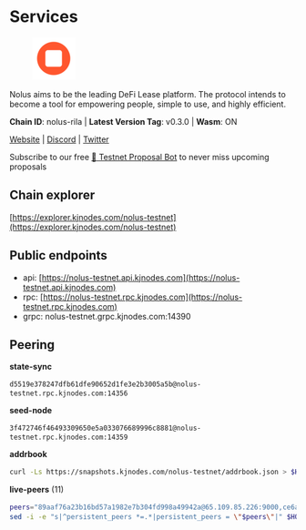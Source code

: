# Services

<figure><img src="https://raw.githubusercontent.com/kj89/cosmos-images/main/logos/nolus.png" alt=""><figcaption></figcaption></figure>

Nolus aims to be the leading DeFi Lease platform. The protocol  intends to become a tool for empowering people, simple to use, and highly efficient.

**Chain ID**: nolus-rila | **Latest Version Tag**: v0.3.0 | **Wasm**: ON

[Website](https://www.nolus.io) | [Discord](https://discord.gg/nolus-protocol) | [Twitter](https://twitter.com/NolusProtocol)



Subscribe to our free [🤖 Testnet Proposal Bot](https://t.me/kjnodes_testnet_proposal_bot) to never miss upcoming proposals


## Chain explorer
[https://explorer.kjnodes.com/nolus-testnet](https://explorer.kjnodes.com/nolus-testnet)

## Public endpoints

* api: [https://nolus-testnet.api.kjnodes.com](https://nolus-testnet.api.kjnodes.com)
* rpc: [https://nolus-testnet.rpc.kjnodes.com](https://nolus-testnet.rpc.kjnodes.com)
* grpc: nolus-testnet.grpc.kjnodes.com:14390

## Peering

**state-sync**

```text
d5519e378247dfb61dfe90652d1fe3e2b3005a5b@nolus-testnet.rpc.kjnodes.com:14356
```

**seed-node**

```text
3f472746f46493309650e5a033076689996c8881@nolus-testnet.rpc.kjnodes.com:14359
```

**addrbook**
```bash
curl -Ls https://snapshots.kjnodes.com/nolus-testnet/addrbook.json > $HOME/.nolus/config/addrbook.json
```

**live-peers** (11)
```bash
peers="89aaf76a23b16bd57a1982e7b304fd998a49942a@65.109.85.226:9000,ce6a67a084a25c189ed92522f1a0f6c44ec7cc3a@116.202.227.117:43656,fcb82df30d2056c3af024fb389e173d683fe8229@65.108.105.48:19756,d5519e378247dfb61dfe90652d1fe3e2b3005a5b@65.109.68.190:14356,48283100d4cf8068dc16ef1b10aacf092303ec2f@65.109.85.170:47656,7a1fc4d1cc0ffec7db6a2a15496136e62561b162@161.97.146.108:26656,d95efc810d8519321816047670b3032db07ac6ee@91.229.245.219:26656,7042490bf1526d8c61c43ffe4d700388b73b905f@65.108.192.123:35656,2c0ff6e5f30189559ad336a1eb17ae48fcacc8ee@95.216.14.58:61456,7f5ce546e0ffec994995198e0a1b87caff61ae6d@178.18.253.102:26656,5ded92727197e59aa382180628710744910d932b@174.138.23.52:20756"
sed -i -e "s|^persistent_peers *=.*|persistent_peers = \"$peers\"|" $HOME/.nolus/config/config.toml
```
